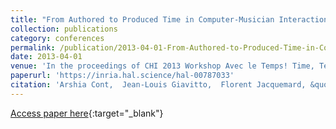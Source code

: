 ```yaml
---
title: "From Authored to Produced Time in Computer-Musician Interactions"
collection: publications
category: conferences
permalink: /publication/2013-04-01-From-Authored-to-Produced-Time-in-Computer-Musician-Interactions
date: 2013-04-01
venue: 'In the proceedings of CHI 2013 Workshop Avec le Temps! Time, Tempo, and Turns in Human-Computer Interaction (ACM CHI)'
paperurl: 'https://inria.hal.science/hal-00787033'
citation: 'Arshia Cont,  Jean-Louis Giavitto,  Florent Jacquemard, &quot;From Authored to Produced Time in Computer-Musician Interactions.&quot; In the proceedings of CHI 2013 Workshop on Avec le Temps! Time, Tempo, and Turns in Human-Computer Interaction (ACM CHI), 2013.'
---
```

[Access paper here](https://inria.hal.science/hal-00787033){:target="_blank"}
